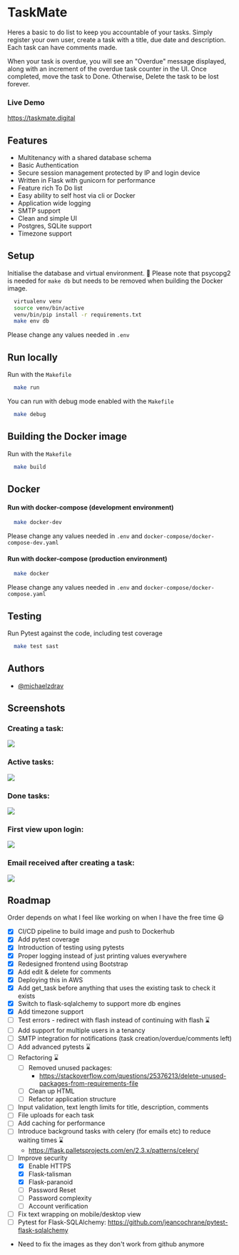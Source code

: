 # TaskMate
Heres a basic to do list to keep you accountable of your tasks. Simply register your own user, create a task with a title, due date and description. Each task can have comments made.

When your task is overdue, you will see an "Overdue" message displayed, along with an increment of the overdue task counter in the UI. Once completed, move the task to Done. Otherwise, Delete the task to be lost forever.

### Live Demo
https://taskmate.digital

## Features

- Multitenancy with a shared database schema
- Basic Authentication
- Secure session management protected by IP and login device
- Written in Flask with gunicorn for performance
- Feature rich To Do list
- Easy ability to self host via cli or Docker
- Application wide logging
- SMTP support
- Clean and simple UI
- Postgres, SQLite support
- Timezone support

## Setup
Initialise the database and virtual environment. 
🚨 Please note that psycopg2 is needed for ```make db``` but needs to be removed when building the Docker image.

```bash
  virtualenv venv
  source venv/bin/active
  venv/bin/pip install -r requirements.txt
  make env db 
```

Please change any values needed in ```.env```


## Run locally
Run with the ```Makefile```
```bash
  make run
```

You can run with debug mode enabled with the ```Makefile```
```bash
  make debug
```
## Building the Docker image
Run with the ```Makefile```
```bash
  make build
```
## Docker

#### Run with docker-compose (development environment)

```bash
  make docker-dev
```
Please change any values needed in ```.env``` and ```docker-compose/docker-compose-dev.yaml```


#### Run with docker-compose (production environment)

```bash
  make docker
```
Please change any values needed in ```.env``` and ```docker-compose/docker-compose.yaml```


## Testing

Run Pytest against the code, including test coverage

```bash
  make test sast
```

## Authors

- [@michaelzdrav](https://www.github.com/michaelzdrav)

## Screenshots
### Creating a task:

![](/screenshots/create-task.png)

### Active tasks:

![](/screenshots/active-tasks.png)

### Done tasks:

![](/screenshots/done-tasks.png)

### First view upon login:

![](/screenshots/first-login.png)

### Email received after creating a task:

![](/screenshots/legacy/new-task-email.png)

## Roadmap 
Order depends on what I feel like working on when I have the free time 😃

- [x] CI/CD pipeline to build image and push to Dockerhub
- [x] Add pytest coverage
- [x] Introduction of testing using pytests
- [x] Proper logging instead of just printing values everywhere
- [x] Redesigned frontend using Bootstrap
- [x] Add edit & delete for comments
- [x] Deploying this in AWS
- [x] Add get_task before anything that uses the existing task to check it exists
- [x] Switch to flask-sqlalchemy to support more db engines
- [x] Add timezone support
- [ ] Test errors - redirect with flash instead of continuing with flash  ⌛
- [ ] Add support for multiple users in a tenancy
- [ ] SMTP integration for notifications (task creation/overdue/comments left)
- [ ] Add advanced pytests ⌛
- [ ] Refactoring ⌛
  - [ ] Removed unused packages:
    - https://stackoverflow.com/questions/25376213/delete-unused-packages-from-requirements-file
  - [ ] Clean up HTML
  - [ ] Refactor application structure
- [ ] Input validation, text length limits for title, description, comments
- [ ] File uploads for each task
- [ ] Add caching for performance
- [ ] Introduce background tasks with celery (for emails etc) to reduce waiting times   ⌛
  - https://flask.palletsprojects.com/en/2.3.x/patterns/celery/
- [ ] Improve security
  - [x] Enable HTTPS
  - [x] Flask-talisman
  - [x] Flask-paranoid
  - [ ] Password Reset
  - [ ] Password complexity
  - [ ] Account verification
- [ ] Fix text wrapping on mobile/desktop view
- [ ] Pytest for Flask-SQLAlchemy: https://github.com/jeancochrane/pytest-flask-sqlalchemy
- Need to fix the images as they don't work from github anymore